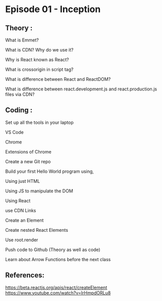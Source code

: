 
# Episode 01 - Inception

## Theory :
What is Emmet?

What is CDN? Why do we use it?

Why is React known as React?

What is crossorigin in script tag?

What is difference between React and ReactDOM?

What is difference between react.development.js and react.production.js files via CDN?

## Coding :

Set up all the tools in your laptop

VS Code

Chrome

Extensions of Chrome

Create a new Git repo

Build your first Hello World program using,

Using just HTML

Using JS to manipulate the DOM

Using React

use CDN Links

Create an Element

Create nested React Elements

Use root.render

Push code to Github (Theory as well as code)

Learn about Arrow Functions before the next class

## References:

https://beta.reactjs.org/apis/react/createElement
https://www.youtube.com/watch?v=IrHmpdORLu8
